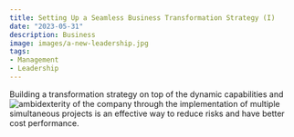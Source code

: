 ```yaml
---
title: Setting Up a Seamless Business Transformation Strategy (I)
date: "2023-05-31"
description: Business  
image: images/a-new-leadership.jpg
tags:
- Management
- Leadership
---
```

Building a transformation strategy on top of the dynamic capabilities and ![ambidexterity](https://frontiersinbusinesstransformation.com/posts/the-art-of-ambidexterity-crucial-for-organizational-transformation/) of the company through the implementation of multiple simultaneous projects is an effective way to reduce risks and have better cost performance.